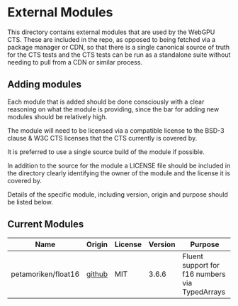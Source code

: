 # External Modules

This directory contains external modules that are used by the WebGPU
CTS. These are included in the repo, as opposed to being fetched via a
package manager or CDN, so that there is a single canonical source of
truth for the CTS tests and the CTS tests can be run as a standalone
suite without needing to pull from a CDN or similar process.

## Adding modules

Each module that is added should be done consciously with a clear
reasoning on what the module is providing, since the bar for adding
new modules should be relatively high.

The module will need to be licensed via a compatible license to the
BSD-3 clause & W3C CTS licenses that the CTS currently is covered by.

It is preferred to use a single source build of the module if possible.

In addition to the source for the module a LICENSE file should be
included in the directory clearly identifying the owner of the module
and the license it is covered by.

Details of the specific module, including version, origin and purpose
should be listed below.

## Current Modules
| **Name**             | **Origin**                                       | **License** | **Version** | **Purpose**                                    |
|----------------------|--------------------------------------------------|-------------|-------------|------------------------------------------------|
| petamoriken/float16  | [github](https://github.com/petamoriken/float16) | MIT         | 3.6.6       | Fluent support for f16 numbers via TypedArrays |
   
